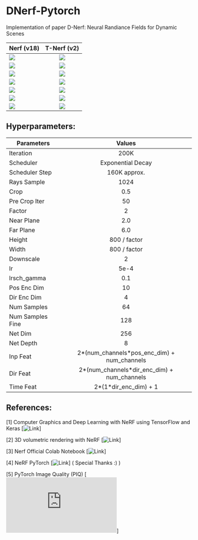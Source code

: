 # DNerf-Pytorch
Implementation of paper D-Nerf: Neural Randiance Fields for Dynamic Scenes

<center>

| Nerf (v18)  |      T-Nerf (v2)    |
|----------|:-------------:|
| <img src="https://github.com/prajwalsingh/DNerf-Pytorch/blob/main/results/dyn_lego_1.gif"/> |  <img src="https://github.com/prajwalsingh/DNerf-Pytorch/blob/main/results/dyn_lego_2.gif"/> |
| <img src="https://github.com/prajwalsingh/DNerf-Pytorch/blob/main/results/hellwarrior_1.gif"/> |  <img src="https://github.com/prajwalsingh/DNerf-Pytorch/blob/main/results/hellwarrior_2.gif"/> |
| <img src="https://github.com/prajwalsingh/DNerf-Pytorch/blob/main/results/bouncingball_1.gif"/> |  <img src="https://github.com/prajwalsingh/DNerf-Pytorch/blob/main/results/bouncingball_2.gif"/> |
| <img src="https://github.com/prajwalsingh/DNerf-Pytorch/blob/main/results/hook_1.gif"/> |  <img src="https://github.com/prajwalsingh/DNerf-Pytorch/blob/main/results/hook_2.gif"/> |
| <img src="https://github.com/prajwalsingh/DNerf-Pytorch/blob/main/results/jumpingjack_1.gif"/> |  <img src="https://github.com/prajwalsingh/DNerf-Pytorch/blob/main/results/jumpingjack_2.gif"/> |
| <img src="https://github.com/prajwalsingh/DNerf-Pytorch/blob/main/results/mutant_1.gif"/> |  <img src="https://github.com/prajwalsingh/DNerf-Pytorch/blob/main/results/mutant_2.gif"/> |
| <img src="https://github.com/prajwalsingh/DNerf-Pytorch/blob/main/results/trex_1.gif"/> |  <img src="https://github.com/prajwalsingh/DNerf-Pytorch/blob/main/results/trex_2.gif"/> |

</center>

## Hyperparameters:
<center>

| Parameters  |      Values   |
|----------|:-------------:|
| Iteration | 200K |
| Scheduler | Exponential Decay |
| Scheduler Step | 160K approx. |
| Rays Sample | 1024 |
| Crop | 0.5 |
| Pre Crop Iter | 50 |
| Factor | 2 |
| Near Plane | 2.0 |
| Far Plane | 6.0 |
| Height | 800 / factor |
| Width | 800 / factor |
| Downscale | 2 |
| lr | 5e-4 |
| lrsch_gamma | 0.1 |
| Pos Enc Dim | 10 |
| Dir Enc Dim | 4 |
| Num Samples | 64 |
| Num Samples Fine | 128 |
| Net Dim | 256 |
| Net Depth | 8 |
| Inp Feat | 2*(num_channels*pos_enc_dim) + num_channels |
| Dir Feat | 2*(num_channels*dir_enc_dim) + num_channels |
| Time Feat| 2*(1*dir_enc_dim) + 1 |

</center>

## References:

[1] Computer Graphics and Deep Learning with NeRF using TensorFlow and Keras [![Link](https://pyimagesearch.com/2021/11/17/computer-graphics-and-deep-learning-with-nerf-using-tensorflow-and-keras-part-2/)]

[2] 3D volumetric rendering with NeRF [![Link](https://keras.io/examples/vision/nerf/)]

[3] Nerf Official Colab Notebook [![Link](https://colab.research.google.com/drive/1L6QExI2lw5xhJ-MLlIwpbgf7rxW7fcz3#scrollTo=31sNNVves8C2)]

[4] NeRF PyTorch [![Link](https://github.com/sillsill777/NeRF-PyTorch)] ( Special Thanks :) )

[5] PyTorch Image Quality (PIQ) [![Link](https://piq.readthedocs.io/en/latest/index.html)]
